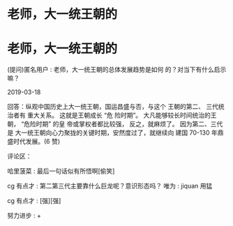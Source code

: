# 老师，大一统王朝的

# 老师，大一统王朝的

(提问)匿名用户 : 老师，大一统王朝的总体发展趋势是如何 的？对当下有什么启示嘛？

2019-03-18

回答：纵观中国历史上大一统王朝，国运昌盛与否，与这个 王朝的第二、 三代统治者有 重大关系。 这就是王朝成长 “危 险时期”。 大凡能够较长时间统治的王朝， “危险时期” 的皇 帝或掌权者都比较强， 反之，就麻烦了。 因为第二、三代是 大一统王朝向心力聚拢的关键时期，安然度过了，就继续向 建国 70-130 年鼎盛时代发展。(6 赞)

评论区：

哈里菠菜 : 最后一句话似有所悟啊[偷笑]

cg 有点才 : 第二第三代主要靠什么巨龙呢？意识形态吗？ 唯为 : jiquan 用猛

cg 有点才 : [强][强]

努力进步 : +